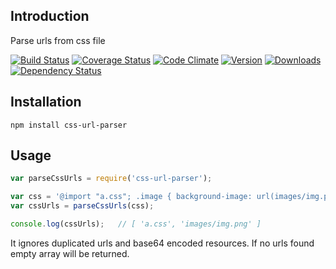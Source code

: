 ## Introduction
Parse urls from css file

[![Build Status](https://img.shields.io/travis/s0ph1e/node-css-url-parser/master.svg?style=flat)](https://travis-ci.org/s0ph1e/node-css-url-parser)
[![Coverage Status](https://coveralls.io/repos/s0ph1e/node-css-url-parser/badge.svg)](https://coveralls.io/r/s0ph1e/node-css-url-parser)
[![Code Climate](https://codeclimate.com/github/s0ph1e/node-css-url-parser/badges/gpa.svg)](https://codeclimate.com/github/s0ph1e/node-css-url-parser)
[![Version](https://img.shields.io/npm/v/css-url-parser.svg?style=flat)](https://www.npmjs.org/package/css-url-parser)
[![Downloads](https://img.shields.io/npm/dm/css-url-parser.svg?style=flat)](https://www.npmjs.org/package/css-url-parser)
[![Dependency Status](https://david-dm.org/s0ph1e/node-css-url-parser.svg?style=flat)](https://david-dm.org/s0ph1e/node-css-url-parser)


## Installation
```
npm install css-url-parser
```

## Usage
```javascript
var parseCssUrls = require('css-url-parser');

var css = '@import "a.css"; .image { background-image: url(images/img.png); }';
var cssUrls = parseCssUrls(css);

console.log(cssUrls);   // [ 'a.css', 'images/img.png' ]
```

It ignores duplicated urls and base64 encoded resources.
If no urls found empty array will be returned.
